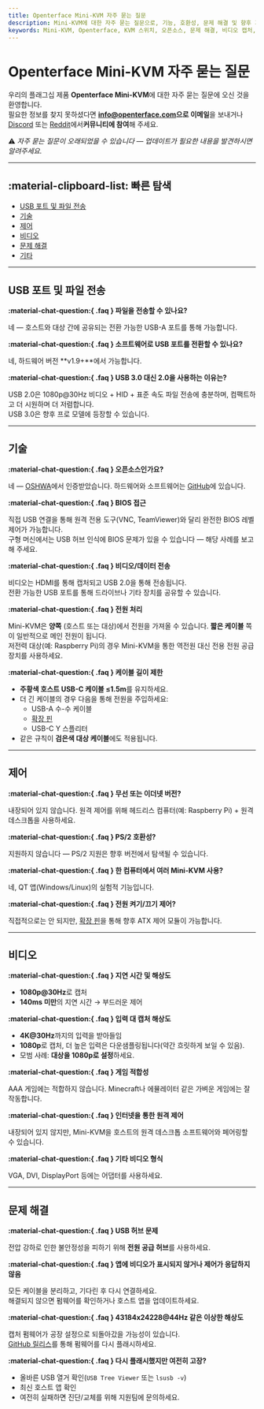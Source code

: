```yaml
---
title: Openterface Mini-KVM 자주 묻는 질문
description: Mini-KVM에 대한 자주 묻는 질문으로, 기능, 호환성, 문제 해결 및 향후 계획을 다룹니다.
keywords: Mini-KVM, Openterface, KVM 스위치, 오픈소스, 문제 해결, 비디오 캡처, USB, 호환성
---
```


# Openterface Mini-KVM 자주 묻는 질문

우리의 플래그십 제품 **Openterface Mini-KVM**에 대한 자주 묻는 질문에 오신 것을 환영합니다.  
필요한 정보를 찾지 못하셨다면 **[info@openterface.com](mailto:info@openterface.com)으로 이메일**을 보내거나 [Discord](/discord) 또는 [Reddit](/reddit)에서**커뮤니티에 참여**해 주세요.

⚠️ _자주 묻는 질문이 오래되었을 수 있습니다 — 업데이트가 필요한 내용을 발견하시면 알려주세요._

---

## :material-clipboard-list: 빠른 탐색

-   [USB 포트 및 파일 전송](#usb-포트-및-파일-전송)
-   [기술](#기술)
-   [제어](#제어)
-   [비디오](#비디오)
-   [문제 해결](#문제-해결)
-   [기타](#기타)

---

## USB 포트 및 파일 전송

**:material-chat-question:{ .faq } 파일을 전송할 수 있나요?**

네 — 호스트와 대상 간에 공유되는 전환 가능한 USB-A 포트를 통해 가능합니다.

**:material-chat-question:{ .faq } 소프트웨어로 USB 포트를 전환할 수 있나요?**

네, 하드웨어 버전 **v1.9+**에서 가능합니다.

**:material-chat-question:{ .faq } USB 3.0 대신 2.0을 사용하는 이유는?**

USB 2.0은 1080p@30Hz 비디오 + HID + 표준 속도 파일 전송에 충분하며, 컴팩트하고 더 시원하며 더 저렴합니다.  
USB 3.0은 향후 프로 모델에 등장할 수 있습니다.

---

## 기술

**:material-chat-question:{ .faq } 오픈소스인가요?**

네 — [OSHWA](https://certification.oshwa.org/cn000015.html)에서 인증받았습니다. 하드웨어와 소프트웨어는 [GitHub](/contributing/)에 있습니다.

**:material-chat-question:{ .faq } BIOS 접근**

직접 USB 연결을 통해 원격 전용 도구(VNC, TeamViewer)와 달리 완전한 BIOS 레벨 제어가 가능합니다.  
구형 머신에서는 USB 허브 인식에 BIOS 문제가 있을 수 있습니다 — 해당 사례를 보고해 주세요.

**:material-chat-question:{ .faq } 비디오/데이터 전송**

비디오는 HDMI를 통해 캡처되고 USB 2.0을 통해 전송됩니다.  
전환 가능한 USB 포트를 통해 드라이브나 기타 장치를 공유할 수 있습니다.

**:material-chat-question:{ .faq } 전원 처리**

Mini-KVM은 **양쪽** (호스트 또는 대상)에서 전원을 가져올 수 있습니다. **짧은 케이블** 쪽이 일반적으로 메인 전원이 됩니다.  
저전력 대상(예: Raspberry Pi)의 경우 Mini-KVM을 통한 역전원 대신 전용 전원 공급 장치를 사용하세요.

**:material-chat-question:{ .faq } 케이블 길이 제한**

-   **주황색 호스트 USB-C 케이블 ≤1.5m**를 유지하세요.
-   더 긴 케이블의 경우 다음을 통해 전원을 주입하세요:
    -   USB-A 수-수 케이블
    -   [확장 핀](/product/minikvm/extension-pins/)
    -   USB-C Y 스플리터
-   같은 규칙이 **검은색 대상 케이블**에도 적용됩니다.

---

## 제어

**:material-chat-question:{ .faq } 무선 또는 이더넷 버전?**

내장되어 있지 않습니다. 원격 제어를 위해 헤드리스 컴퓨터(예: Raspberry Pi) + 원격 데스크톱을 사용하세요.

**:material-chat-question:{ .faq } PS/2 호환성?**

지원하지 않습니다 — PS/2 지원은 향후 버전에서 탐색될 수 있습니다.

**:material-chat-question:{ .faq } 한 컴퓨터에서 여러 Mini-KVM 사용?**

네, QT 앱(Windows/Linux)의 실험적 기능입니다.

**:material-chat-question:{ .faq } 전원 켜기/끄기 제어?**

직접적으로는 안 되지만, [확장 핀](/product/minikvm/extension-pins/)을 통해 향후 ATX 제어 모듈이 가능합니다.

---

## 비디오

**:material-chat-question:{ .faq } 지연 시간 및 해상도**

-   **1080p@30Hz**로 캡처
-   **140ms 미만**의 지연 시간 → 부드러운 제어

**:material-chat-question:{ .faq } 입력 대 캡처 해상도**

-   **4K@30Hz**까지의 입력을 받아들임
-   **1080p**로 캡처, 더 높은 입력은 다운샘플링됩니다(약간 흐릿하게 보일 수 있음).
-   모범 사례: **대상을 1080p로 설정**하세요.

**:material-chat-question:{ .faq } 게임 적합성**

AAA 게임에는 적합하지 않습니다. Minecraft나 에뮬레이터 같은 가벼운 게임에는 잘 작동합니다.

**:material-chat-question:{ .faq } 인터넷을 통한 원격 제어**

내장되어 있지 않지만, Mini-KVM을 호스트의 원격 데스크톱 소프트웨어와 페어링할 수 있습니다.

**:material-chat-question:{ .faq } 기타 비디오 형식**

VGA, DVI, DisplayPort 등에는 어댑터를 사용하세요.

---

## 문제 해결

**:material-chat-question:{ .faq } USB 허브 문제**

전압 강하로 인한 불안정성을 피하기 위해 **전원 공급 허브**를 사용하세요.

**:material-chat-question:{ .faq } 앱에 비디오가 표시되지 않거나 제어가 응답하지 않음**

모든 케이블을 분리하고, 기다린 후 다시 연결하세요.  
해결되지 않으면 펌웨어를 확인하거나 호스트 앱을 업데이트하세요.

**:material-chat-question:{ .faq } 43184x24228@44Hz 같은 이상한 해상도**

캡처 펌웨어가 공장 설정으로 되돌아갔을 가능성이 있습니다.  
[GitHub 릴리스](https://github.com/TechxArtisanStudio/Openterface_QT/releases)를 통해 펌웨어를 다시 플래시하세요.

**:material-chat-question:{ .faq } 다시 플래시했지만 여전히 고장?**

-   올바른 USB 열거 확인(`USB Tree Viewer` 또는 `lsusb -v`)
-   최신 호스트 앱 확인
-   여전히 실패하면 진단/교체를 위해 지원팀에 문의하세요.
